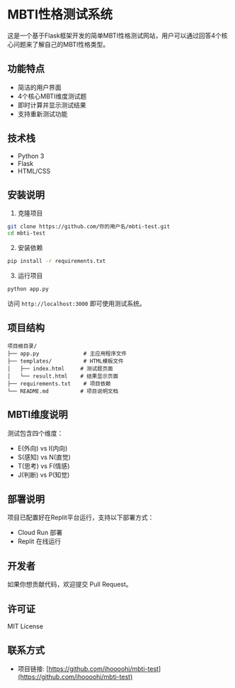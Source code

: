 # MBTI性格测试系统

这是一个基于Flask框架开发的简单MBTI性格测试网站，用户可以通过回答4个核心问题来了解自己的MBTI性格类型。

## 功能特点

- 简洁的用户界面
- 4个核心MBTI维度测试题
- 即时计算并显示测试结果
- 支持重新测试功能

## 技术栈

- Python 3
- Flask
- HTML/CSS

## 安装说明

1. 克隆项目

```bash
git clone https://github.com/你的用户名/mbti-test.git
cd mbti-test
```

2. 安装依赖

```bash
pip install -r requirements.txt
```

3. 运行项目

```bash
python app.py
```

访问 `http://localhost:3000` 即可使用测试系统。

## 项目结构

```
项目根目录/
├── app.py              # 主应用程序文件
├── templates/          # HTML模板文件
│   ├── index.html     # 测试题页面
│   └── result.html    # 结果显示页面
├── requirements.txt    # 项目依赖
└── README.md          # 项目说明文档
```

## MBTI维度说明

测试包含四个维度：
- E(外向) vs I(内向)
- S(感知) vs N(直觉)
- T(思考) vs F(情感)
- J(判断) vs P(知觉)

## 部署说明

项目已配置好在Replit平台运行，支持以下部署方式：
- Cloud Run 部署
- Replit 在线运行

## 开发者

如果你想贡献代码，欢迎提交 Pull Request。

## 许可证

MIT License

## 联系方式

- 项目链接: [https://github.com/ihoooohi/mbti-test](https://github.com/ihoooohi/mbti-test)
